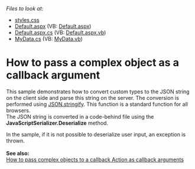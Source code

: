<!-- default file list -->
*Files to look at*:

* [styles.css](./CS/PassComplexObjectInCallback/Content/styles.css)
* [Default.aspx](./CS/PassComplexObjectInCallback/Default.aspx) (VB: [Default.aspx](./VB/PassComplexObjectInCallback/Default.aspx))
* [Default.aspx.cs](./CS/PassComplexObjectInCallback/Default.aspx.cs) (VB: [Default.aspx.vb](./VB/PassComplexObjectInCallback/Default.aspx.vb))
* [MyData.cs](./CS/PassComplexObjectInCallback/Models/MyData.cs) (VB: [MyData.vb](./VB/PassComplexObjectInCallback/Models/MyData.vb))
<!-- default file list end -->
# How to pass a complex object as a callback argument


<p>This sample demonstrates how to convert custom types to the JSON string on the client side and parse this string on the server. The conversion is performed using <a href="https://developer.mozilla.org/en/docs/Web/JavaScript/Reference/Global_Objects/JSON/stringify">JSON.stringify</a>. This function is a standard function for all browsers.<br>The JSON string is converted in a code-behind file using the <strong>JavaScriptSerializer.Deserialize</strong> method.</p>
<p>In the sample, if it is not possible to deserialize user input, an exception is thrown.<br><br><strong>See also:</strong><br><a href="https://www.devexpress.com/Support/Center/Example/Details/E3338">How to pass complex objects to a callback Action as callback arguments</a> </p>

<br/>


